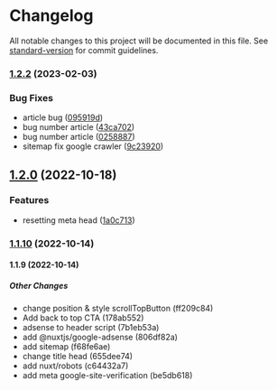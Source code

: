 # Changelog

All notable changes to this project will be documented in this file. See [standard-version](https://github.com/conventional-changelog/standard-version) for commit guidelines.

### [1.2.2](https://github.com/anonimak/mipdevp-blog/compare/v1.2.0...v1.2.2) (2023-02-03)


### Bug Fixes

* article bug ([095919d](https://github.com/anonimak/mipdevp-blog/commit/095919d9343093634ed5915e819ee3fe78004857))
* bug number article ([43ca702](https://github.com/anonimak/mipdevp-blog/commit/43ca7020487456ad37f3b27624276bb992857211))
* bug number article ([0258887](https://github.com/anonimak/mipdevp-blog/commit/0258887f8efe79b9d98d3f2ec1ff0b57271e6356))
* sitemap fix google crawler ([9c23920](https://github.com/anonimak/mipdevp-blog/commit/9c239208ebc0ef4751c312b5d0d5c0b247c0b74a))

## [1.2.0](https://github.com/anonimak/mipdevp-blog/compare/v1.1.10...v1.2.0) (2022-10-18)


### Features

* resetting meta head ([1a0c713](https://github.com/anonimak/mipdevp-blog/commit/1a0c713905f39fac39b5668c958400943ddc3ba1))

### [1.1.10](https://github.com/anonimak/mipdevp-blog/compare/v1.1.8...v1.1.10) (2022-10-14)

#### 1.1.9 (2022-10-14)

##### Other Changes

*  change position & style scrollTopButton (ff209c84)
*  Add back to top CTA (178ab552)
*  adsense to header script (7b1eb53a)
*  add @nuxtjs/google-adsense (806df82a)
*  add sitemap (f68fe6ae)
*  change title head (655dee74)
*  add nuxt/robots (c64432a7)
*  add meta google-site-verification (be5db618)

